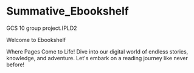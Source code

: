# Summative_Ebookshelf
GCS 10 group project.(PLD2

Welcome to Ebookshelf

Where Pages Come to Life! Dive into our digital world of endless stories, knowledge, and adventure.
Let's embark on a reading journey like never before!
